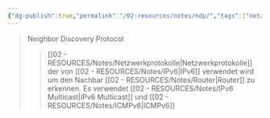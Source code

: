 ```yaml
---
{"dg-publish":true,"permalink":"/02-resources/notes/ndp/","tags":["netzwerk/protocol","netzwerk/ip/ipv6"],"noteIcon":"","updated":"2025-08-26T16:35:06.133+02:00"}
---
```


>Neighbor Discovery Protocol
>>[[02 - RESOURCES/Notes/Netzwerkprotokolle\|Netzwerkprotokolle]] der von [[02 - RESOURCES/Notes/IPv6\|IPv6]] verwendet wird um den Nachbar [[02 - RESOURCES/Notes/Router\|Router]] zu erkennen.
>>Es verwendet [[02 - RESOURCES/Notes/IPv6 Multicast\|IPv6 Multicast]] und [[02 - RESOURCES/Notes/ICMPv6\|ICMPv6]]
